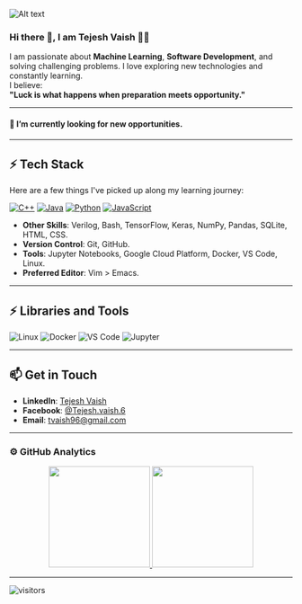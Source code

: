 ![Alt text](Tejesh_vaish.gif)

### Hi there 👋, I am Tejesh Vaish 👨‍💻

I am passionate about **Machine Learning**, **Software Development**, and solving challenging problems. I love exploring new technologies and constantly learning.  
I believe:  
**"Luck is what happens when preparation meets opportunity."**

---

#### 🔭 I’m currently looking for new opportunities.

---

## ⚡ Tech Stack

Here are a few things I've picked up along my learning journey:

[![C++](https://img.shields.io/badge/-C++-000?&logo=c%2b%2b&logoColor=00599C)](https://github.com/tejeshvaish?tab=repositories&q=&type=&language=c++)
[![Java](https://img.shields.io/badge/-Java-000?&logo=Java&logoColor=007396)](https://github.com/tejeshvaish?tab=repositories&q=&type=&language=java)
[![Python](https://img.shields.io/badge/-Python-000?&logo=python)](https://github.com/tejeshvaish?tab=repositories&q=&type=&language=python)
[![JavaScript](https://img.shields.io/badge/-JavaScript-000?&logo=JavaScript&logoColor=ddc508)](https://github.com/tejeshvaish?tab=repositories&q=&type=&language=javascript)

- **Other Skills**: Verilog, Bash, TensorFlow, Keras, NumPy, Pandas, SQLite, HTML, CSS.
- **Version Control**: Git, GitHub.
- **Tools**: Jupyter Notebooks, Google Cloud Platform, Docker, VS Code, Linux.
- **Preferred Editor**: Vim > Emacs.

---

## ⚡ Libraries and Tools

![Linux](https://img.shields.io/badge/-Linux-000?&logo=Linux&logoColor=FCC624)
![Docker](https://img.shields.io/badge/-Docker-000?&logo=Docker)
![VS Code](https://img.shields.io/badge/-VS%20Code-000?&logo=visual-studio-code&logoColor=007ACC)
![Jupyter](https://img.shields.io/badge/-Jupyter-000?&logo=jupyter&logoColor=F37626)

---

## 📫 Get in Touch

- **LinkedIn**: [Tejesh Vaish](https://www.linkedin.com/in/tejesh-vaish-381bab187/)
- **Facebook**: [@Tejesh.vaish.6](https://www.facebook.com/Tejesh.vaish6)
- **Email**: [tvaish96@gmail.com](mailto:tvaish96@gmail.com)

---

### ⚙️ GitHub Analytics

<p align="center">
<a href="https://github.com/tejeshvaish">
  <img height="180em" src="https://github-readme-stats-eight-theta.vercel.app/api?username=tejeshvaish&show_icons=true&theme=algolia&include_all_commits=true&count_private=true"/>
  <img height="180em" src="https://github-readme-stats-eight-theta.vercel.app/api/top-langs/?username=tejeshvaish&layout=compact&langs_count=8&theme=algolia"/>
</a>
</p>

---

![visitors](https://visitor-badge.glitch.me/badge?page_id=tejeshvaish/tejeshvaish)
